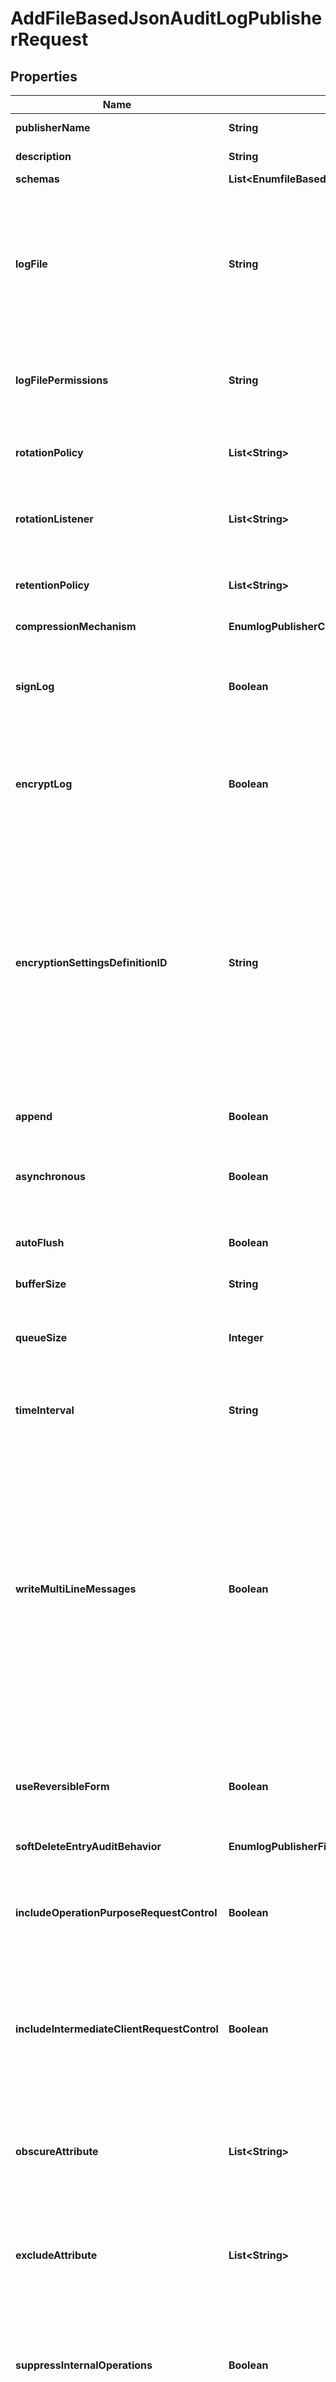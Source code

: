 

# AddFileBasedJsonAuditLogPublisherRequest


## Properties

| Name | Type | Description | Notes |
|------------ | ------------- | ------------- | -------------|
|**publisherName** | **String** | Name of the new Log Publisher |  |
|**description** | **String** | A description for this Log Publisher |  [optional] |
|**schemas** | **List&lt;EnumfileBasedJsonAuditLogPublisherSchemaUrn&gt;** |  |  |
|**logFile** | **String** | The file name to use for the log files generated by the File Based JSON Audit Log Publisher. The path to the file can be specified either as relative to the server root or as an absolute path. |  |
|**logFilePermissions** | **String** | The UNIX permissions of the log files created by this File Based JSON Audit Log Publisher. |  [optional] |
|**rotationPolicy** | **List&lt;String&gt;** | The rotation policy to use for the File Based JSON Audit Log Publisher . |  [optional] |
|**rotationListener** | **List&lt;String&gt;** | A listener that should be notified whenever a log file is rotated out of service. |  [optional] |
|**retentionPolicy** | **List&lt;String&gt;** | The retention policy to use for the File Based JSON Audit Log Publisher . |  [optional] |
|**compressionMechanism** | **EnumlogPublisherCompressionMechanismProp** |  |  [optional] |
|**signLog** | **Boolean** | Indicates whether the log should be cryptographically signed so that the log content cannot be altered in an undetectable manner. |  [optional] |
|**encryptLog** | **Boolean** | Indicates whether log files should be encrypted so that their content is not available to unauthorized users. |  [optional] |
|**encryptionSettingsDefinitionID** | **String** | Specifies the ID of the encryption settings definition that should be used to encrypt the data. If this is not provided, the server&#39;s preferred encryption settings definition will be used. The \&quot;encryption-settings list\&quot; command can be used to obtain a list of the encryption settings definitions available in the server. |  [optional] |
|**append** | **Boolean** | Specifies whether to append to existing log files. |  [optional] |
|**asynchronous** | **Boolean** | Indicates whether the File Based JSON Audit Log Publisher will publish records asynchronously. |  [optional] |
|**autoFlush** | **Boolean** | Specifies whether to flush the writer after every log record. |  [optional] |
|**bufferSize** | **String** | Specifies the log file buffer size. |  [optional] |
|**queueSize** | **Integer** | The maximum number of log records that can be stored in the asynchronous queue. |  [optional] |
|**timeInterval** | **String** | Specifies the interval at which to check whether the log files need to be rotated. |  [optional] |
|**writeMultiLineMessages** | **Boolean** | Indicates whether the JSON objects should use a multi-line representation (with each object field and array value on its own line) that may be easier for administrators to read, but each message will be larger (because of additional spaces and end-of-line markers), and it may be more difficult to consume and parse through some text-oriented tools. |  [optional] |
|**useReversibleForm** | **Boolean** | Indicates whether the audit log should be written in reversible form so that it is possible to revert the changes if desired. |  [optional] |
|**softDeleteEntryAuditBehavior** | **EnumlogPublisherFileBasedJsonAuditSoftDeleteEntryAuditBehaviorProp** |  |  [optional] |
|**includeOperationPurposeRequestControl** | **Boolean** | Indicates whether to include information about any operation purpose request control that may have been included in the request. |  [optional] |
|**includeIntermediateClientRequestControl** | **Boolean** | Indicates whether to include information about any intermediate client request control that may have been included in the request. |  [optional] |
|**obscureAttribute** | **List&lt;String&gt;** | Specifies the names of any attribute types that should have their values obscured in the audit log because they may be considered sensitive. |  [optional] |
|**excludeAttribute** | **List&lt;String&gt;** | Specifies the names of any attribute types that should be excluded from the audit log. |  [optional] |
|**suppressInternalOperations** | **Boolean** | Indicates whether internal operations (for example, operations that are initiated by plugins) should be logged along with the operations that are requested by users. |  [optional] |
|**includeProductName** | **Boolean** | Indicates whether log messages should include the product name for the Directory Server. |  [optional] |
|**includeInstanceName** | **Boolean** | Indicates whether log messages should include the instance name for the Directory Server. |  [optional] |
|**includeStartupID** | **Boolean** | Indicates whether log messages should include the startup ID for the Directory Server, which is a value assigned to the server instance at startup and may be used to identify when the server has been restarted. |  [optional] |
|**includeThreadID** | **Boolean** | Indicates whether log messages should include the thread ID for the Directory Server in each log message. This ID can be used to correlate log messages from the same thread within a single log as well as generated by the same thread across different types of log files. More information about the thread with a specific ID can be obtained using the cn&#x3D;JVM Stack Trace,cn&#x3D;monitor entry. |  [optional] |
|**includeRequesterDN** | **Boolean** | Indicates whether log messages for operation requests should include the DN of the authenticated user for the client connection on which the operation was requested. |  [optional] |
|**includeRequesterIPAddress** | **Boolean** | Indicates whether log messages for operation requests should include the IP address of the client that requested the operation. |  [optional] |
|**includeRequestControls** | **Boolean** | Indicates whether log messages for operation requests should include a list of the OIDs of any controls included in the request. |  [optional] |
|**includeResponseControls** | **Boolean** | Indicates whether log messages for operation results should include a list of the OIDs of any controls included in the result. |  [optional] |
|**includeReplicationChangeID** | **Boolean** | Indicates whether to log information about the replication change ID. |  [optional] |
|**logSecurityNegotiation** | **Boolean** | Indicates whether to log information about the result of any security negotiation (e.g., SSL handshake) processing that has been performed. |  [optional] |
|**suppressReplicationOperations** | **Boolean** | Indicates whether access messages that are generated by replication operations should be suppressed. |  [optional] |
|**connectionCriteria** | **String** | Specifies a set of connection criteria that must match the associated client connection in order for a connect, disconnect, request, or result message to be logged. |  [optional] |
|**requestCriteria** | **String** | Specifies a set of request criteria that must match the associated operation request in order for a request or result to be logged by this Access Log Publisher. |  [optional] |
|**resultCriteria** | **String** | Specifies a set of result criteria that must match the associated operation result in order for that result to be logged by this Access Log Publisher. |  [optional] |
|**enabled** | **Boolean** | Indicates whether the Log Publisher is enabled for use. |  |
|**loggingErrorBehavior** | **EnumlogPublisherLoggingErrorBehaviorProp** |  |  [optional] |



